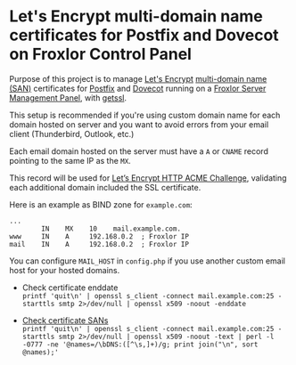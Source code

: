 # Let's Encrypt multi-domain name certificates for Postfix and Dovecot on Froxlor Control Panel

Purpose of this project is to manage [Let's Encrypt](https://letsencrypt.org/) [multi-domain name (SAN)](https://www.digicert.com/subject-alternative-name.htm) certificates for [Postfix](http://www.postfix.org/) and [Dovecot](https://www.dovecot.org/) running on a [Froxlor Server Management Panel](https://froxlor.org/), with [getssl](https://github.com/srvrco/getssl).

This setup is recommended if you're using custom domain name for each domain hosted on server and you want to avoid errors from your email client (Thunderbird, Outlook, etc.)

Each email domain hosted on the server must have a `A` or `CNAME` record pointing to the same IP as the `MX`.

This record will be used for [Let’s Encrypt HTTP ACME Challenge](https://letsencrypt.org/docs/challenge-types/), validating each additional domain included the SSL certificate.

Here is an example as BIND zone for `example.com`:
```
...
        IN    MX    10    mail.example.com.
www     IN    A     192.168.0.2  ; Froxlor IP
mail    IN    A     192.168.0.2  ; Froxlor IP
```

You can configure `MAIL_HOST` in `config.php` if you use another custom email host for your hosted domains.

* Check certificate enddate    
`printf 'quit\n' | openssl s_client -connect mail.example.com:25 -starttls smtp 2>/dev/null | openssl x509 -noout -enddate`

* [Check certificate SANs](https://stackoverflow.com/a/57990008)    
`printf 'quit\n' | openssl s_client -connect mail.example.com:25 -starttls smtp 2>/dev/null | openssl x509 -noout -text | perl -l -0777 -ne '@names=/\bDNS:([^\s,]+)/g; print join("\n", sort @names);'`
